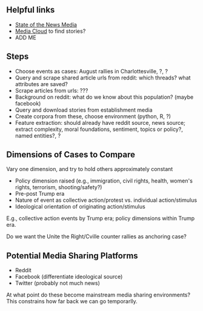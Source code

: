 ## Helpful links

 * [State of the News Media](http://www.pewresearch.org/topics/state-of-the-news-media/)
 * [Media Cloud](https://mediacloud.org/tools) to find stories? 
 * ADD ME
 
 ## Steps
 
 * Choose events as cases: August rallies in Charlottesville, ?, ?
 * Query and scrape shared article urls from reddit: which threads? what attributes are saved?
 * Scrape articles from urls: ???
 * Background on reddit: what do we know about this population? (maybe facebook)
 * Query and download stories from establishment media
 * Create corpora from these, choose environment (python, R, ?)
 * Feature extraction: should already have reddit source, news source; extract complexity, moral foundations, sentiment, topics or policy?, named entities?, ?
 
## Dimensions of Cases to Compare

Vary one dimension, and try to hold others approximately constant

* Policy dimension raised (e.g., immigration, civil rights, health, women's rights, terrorism, shooting/safety?)
* Pre-post Trump era
* Nature of event as collective action/protest vs. individual action/stimulus
* Ideological orientation of originating action/stimulus 

E.g., collective action events by Trump era; policy dimensions within Trump era.

Do we want the Unite the Right/Cville counter rallies as anchoring case?

## Potential Media Sharing Platforms

* Reddit
* Facebook (differentiate ideological source)
* Twitter (probably not much news)

At what point do these become mainstream media sharing environments? This constrains how far back we can go temporarlly.
